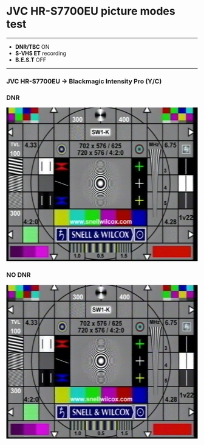 # JVC HR-S7700EU picture modes test

<hr>

* **DNR/TBC** ON
* **S-VHS ET** recording
* **B.E.S.T** OFF

<hr>

### JVC HR-S7700EU -> Blackmagic Intensity Pro (Y/C)

### DNR

![DNR.png](S7700_DNR.png)

### NO DNR

![NO_DNR.png](S7700_NO_DNR.png)